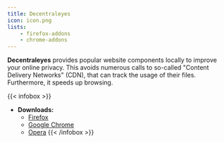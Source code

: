```yaml
---
title: Decentraleyes
icon: icon.png
lists:
    - firefox-addons
    - chrome-addons
---
```


**Decentraleyes** provides popular website components locally to improve your online privacy. This avoids numerous calls to so-called "Content Delivery Networks" (CDN), that can track the usage of their files. Furthermore, it speeds up browsing.

{{< infobox >}}
- **Downloads:**
    - [Firefox](https://addons.mozilla.org/firefox/addon/decentraleyes/)
    - [Google Chrome](https://chrome.google.com/webstore/detail/decentraleyes/ldpochfccmkkmhdbclfhpagapcfdljkj)
    - [Opera](https://addons.opera.com/extensions/details/decentraleyes/)
{{< /infobox >}}